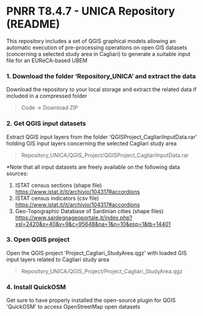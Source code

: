 # PNRR T8.4.7 - UNICA Repository (README)

This repository includes a set of QGIS graphical models allowing an automatic execution of pre-processing operations on open GIS datasets (concerning a selected study area in Cagliari) to generate a suitable input file for an EUReCA-based UBEM

### 1. Download the folder ‘Repository_UNICA’ and extract the data
Download the repository to your local storage and extract the related data if included in a compressed folder

> Code -> Download ZIP

### 2. Get QGIS input datasets
Extract QGIS input layers from the folder ‘QGISProject_CagliariInputData.rar’ holding GIS input layers concerning the selected Cagliari study area
> Repository_UNICA/QGIS_Project/QGISProject_CagliariInputData.rar

*Note that all input datasets are freely available on the following data sources:
1. ISTAT census sections (shape file) https://www.istat.it/it/archivio/104317#accordions
2. ISTAT census indicators (csv file) https://www.istat.it/it/archivio/104317#accordions
3. Geo-Topographic Database of Sardinian cities (shape files) https://www.sardegnageoportale.it/index.php?xsl=2420&s=40&v=9&c=95648&na=1&n=10&esp=1&tb=14401

### 3. Open QGIS project
Open the QGIS project 'Project_Cagliari_StudyArea.qgz' with loaded GIS input layers related to Cagliari study area
> Repository_UNICA/QGIS_Project/Project_Cagliari_StudyArea.qgz

### 4. Install QuickOSM
Get sure to have properly installed the open-source plugin for QGIS 'QuickOSM' to access OpenStreetMap open datasets
> 
